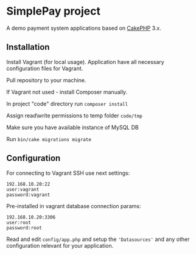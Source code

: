 # SimplePay project

A demo payment system applications based on [CakePHP](https://cakephp.org) 3.x.

## Installation

Install Vagrant (for local usage).
Application have all necessary configuration files for Vagrant.

Pull repository to your machine.

If Vagrant not used - install Composer manually.

In project "code" directory run `composer install`

Assign read\write permissions to temp folder `code/tmp`

Make sure you have available instance of MySQL DB

Run `bin/cake migrations migrate`

## Configuration

For connecting to Vagrant SSH use next settings:

    192.168.10.20:22
    user:vagrant
    password:vagrant

Pre-installed in vagrant database connection params:

    192.168.10.20:3306
    user:root
    password:root

Read and edit `config/app.php` and setup the `'Datasources'` and any other
configuration relevant for your application.
